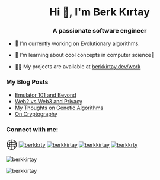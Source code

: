 <h1 align="center">Hi 👋, I'm Berk Kırtay</h1>
<h3 align="center">A passionate software engineer</h3>

- 🔭 I’m currently working on Evolutionary algorithms.

- 🌱 I’m learning about cool concepts in computer science📝

- 👨‍💻 My projects are available at [berkkirtay.dev/work](https://www.berkkirtay.dev/work)

<h3 align="left">My Blog Posts</h3>

- [Emulator 101 and Beyond](https://berkkirtay.github.io/blog/65d3a600157dc6866d68442563ae21e54903dac6)
- [Web2 vs Web3 and Privacy](https://berkkirtay.github.io/blog/de5c102e4c4f1bdf647c47e28481df19e906c6b9)
- [My Thoughts on Genetic Algorithms](https://berkkirtay.github.io/blog/4d578882a7daf9142e24bdcfca42e39e8bf27f3e)
- [On Cryptography](https://berkkirtay.github.io/blog/971efd5a2155d7acb32d7997dcdb6ee47bacc6cf)


<h3 align="left">Connect with me:</h3>
<p align="left">
<a href="https://berkkirtay.github.io/" target="blank"><img align="center" src="https://github.com/berkkirtay/berkkirtay/blob/main//internet.png" alt="berkkrty" height="30" width="30" /></a>
<a href="mailto:berkkrty@gmail.com" target="blank"><img align="center" src="https://user-images.githubusercontent.com/5141132/50740364-7ea80880-1217-11e9-8faf-2348e31beedd.png" alt="berkkrty" height="30" width="40" /></a>
<a href="https://linkedin.com/in/berkkirtay" target="blank"><img align="center" src="https://raw.githubusercontent.com/rahuldkjain/github-profile-readme-generator/master/src/images/icons/Social/linked-in-alt.svg" alt="berkkirtay" height="30" width="40" /></a>
<a href="https://www.hackerrank.com/berkkirtay" target="blank"><img align="center" src="https://raw.githubusercontent.com/rahuldkjain/github-profile-readme-generator/master/src/images/icons/Social/hackerrank.svg" alt="berkkirtay" height="30" width="40" /></a>
<a href="https://www.leetcode.com/berkkrty" target="blank"><img align="center" src="https://raw.githubusercontent.com/rahuldkjain/github-profile-readme-generator/master/src/images/icons/Social/leet-code.svg" alt="berkkrty" height="30" width="40" /></a>
</p>
<p><img align="center" src="https://github-readme-stats.vercel.app/api/top-langs?username=berkkirtay&show_icons=true&locale=en&layout=compact" alt="berkkirtay" /></p>
<p align="left"> <img src="https://komarev.com/ghpvc/?username=berkkirtay&label=Profile%20views&color=0e75b6&style=flat" alt="berkkirtay" /></p>
